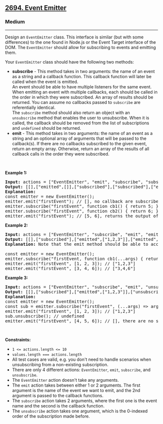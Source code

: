 <h2><a href="https://leetcode.com/problems/event-emitter/">2694. Event Emitter</a></h2><h3>Medium</h3><hr><div><p>Design an <code>EventEmitter</code> class. This interface&nbsp;is similar (but with some differences) to the one found in Node.js or the Event Target interface of the DOM. The <code>EventEmitter</code> should allow for subscribing to events and emitting them.</p>

<p>Your <code>EventEmitter</code> class should have the following two methods:</p>

<ul>
	<li><strong>subscribe</strong> - This method takes in two arguments: the name of an event as a string and a callback function. This callback function&nbsp;will later be called when the event is emitted.<br>
	An event should be able to have multiple listeners for the same event. When emitting an event with multiple callbacks, each should be called in the order in which they were subscribed. An array of results should be returned. You can assume no callbacks passed to&nbsp;<code>subscribe</code>&nbsp;are referentially identical.<br>
	The <code>subscribe</code> method should also return an object with an <code>unsubscribe</code>&nbsp;method that enables the user to unsubscribe. When it is called, the callback&nbsp;should be removed from the list of subscriptions and&nbsp;<code>undefined</code>&nbsp;should be returned.</li>
	<li><strong>emit</strong> - This method takes in two arguments: the name of an event as a string and an optional array of arguments that will be&nbsp;passed to the callback(s). If there are no callbacks subscribed to the given event, return an empty array. Otherwise, return an array of the results of all callback calls in the order they were subscribed.</li>
</ul>

<p>&nbsp;</p>
<p><strong class="example">Example 1:</strong></p>

<pre><strong>Input:</strong> actions = ["EventEmitter", "emit", "subscribe", "subscribe", "emit"], values = [[], ["firstEvent", "function cb1() { return 5; }"],  ["firstEvent", "function cb1() { return 5; }"], ["firstEvent"]]
<strong>Output:</strong> [[],["emitted",[]],["subscribed"],["subscribed"],["emitted",[5,6]]]
<strong>Explanation:</strong> 
const emitter = new EventEmitter();
emitter.emit("firstEvent"); // [], no callback are subscribed yet
emitter.subscribe("firstEvent", function cb1() { return 5; });
emitter.subscribe("firstEvent", function cb2() { return 6; });
emitter.emit("firstEvent"); // [5, 6], returns the output of cb1 and cb2
</pre>

<p><strong class="example">Example 2:</strong></p>

<pre><strong>Input:</strong> actions = ["EventEmitter", "subscribe", "emit", "emit"], values = [[], ["firstEvent", "function cb1(...args) { return args.join(','); }"], ["firstEvent", [1,2,3]], ["firstEvent", [3,4,6]]]
<strong>Output:</strong> [[],["subscribed"],["emitted",["1,2,3"]],["emitted",["3,4,6"]]]
<strong>Explanation: </strong>Note that the emit method should be able to accept an OPTIONAL array of arguments.

const emitter = new EventEmitter();
emitter.subscribe("firstEvent, function cb1(...args) { return args.join(','); });
emitter.emit("firstEvent", [1, 2, 3]); // ["1,2,3"]
emitter.emit("firstEvent", [3, 4, 6]); // ["3,4,6"]
</pre>

<p><strong class="example">Example 3:</strong></p>

<pre><strong>Input:</strong> actions = ["EventEmitter", "subscribe", "emit", "unsubscribe", "emit"], values = [[], ["firstEvent", "(...args) =&gt; args.join(',')"], ["firstEvent", [1,2,3]], [0], ["firstEvent", [4,5,6]]]
<strong>Output:</strong> [[],["subscribed"],["emitted",["1,2,3"]],["unsubscribed",0],["emitted",[]]]
<strong>Explanation:</strong>
const emitter = new EventEmitter();
const sub = emitter.subscribe("firstEvent", (...args) =&gt; args.join(','));
emitter.emit("firstEvent", [1, 2, 3]); // ["1,2,3"]
sub.unsubscribe(); // undefined
emitter.emit("firstEvent", [4, 5, 6]); // [], there are no subscriptions
</pre>

<p>&nbsp;</p>
<p><strong>Constraints:</strong></p>

<ul>
	<li><code>1 &lt;= actions.length &lt;= 10</code></li>
	<li><code>values.length === actions.length</code></li>
	<li>All test cases are valid, e.g. you don't need to handle scenarios when unsubscribing from a non-existing subscription.</li>
	<li>There are only 4 different actions: <code>EventEmitter</code>, <code>emit</code>, <code>subscribe</code>, and <code>unsubscribe</code>.</li>
	<li>The <code>EventEmitter</code> action doesn't take any arguments.</li>
	<li>The <code>emit</code>&nbsp;action takes between either 1 or&nbsp;2&nbsp;arguments. The first argument is the name of the event we want to emit, and the 2nd argument is passed to the callback functions.</li>
	<li>The <code>subscribe</code> action takes 2 arguments, where the first one is the event name and the second is the callback function.</li>
	<li>The <code>unsubscribe</code>&nbsp;action takes one argument, which is the 0-indexed order of the subscription made before.</li>
</ul>
</div>